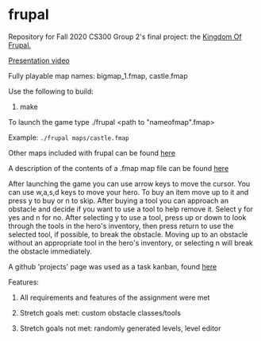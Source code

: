 # frupal
Repository for Fall 2020 CS300 Group 2's final project: the [Kingdom Of Frupal.](https://github.com/jnichols-pdx/frupal)

[Presentation video](https://media.pdx.edu/media/t/1_umxa2xeh)

Fully playable map names: bigmap_1.fmap, castle.fmap

Use the following to build:

1. make

To launch the game type ./frupal <path to "nameofmap".fmap\>

Example: `./frupal maps/castle.fmap`

Other maps included with frupal can be found [here](./maps/)

A description of the contents of a .fmap map file can be found [here](./MAP_FILES.md)

After launching the game you can use arrow keys to move the cursor.
You can use w,a,s,d keys to move your hero.
To buy an item move up to it and press y to buy or n to skip.
After buying a tool you can approach an obstacle and decide if
you want to use a tool to help remove it. Select y for yes and n
for no. After selecting y to use a tool, press up or down to 
look through the tools in the hero's inventory, then press return
to use the selected tool, if possible, to break the obstacle.
Moving up to an obstacle without an appropriate tool in the 
hero's inventory, or selecting n will break the obstacle immediately.

A github 'projects' page was used as a task kanban, found [here](https://github.com/jnichols-pdx/frupal/projects/1)

Features:

1. All requirements and features of the assignment were met

2. Stretch goals met: custom obstacle classes/tools

3. Stretch goals not met: randomly generated levels, level editor

